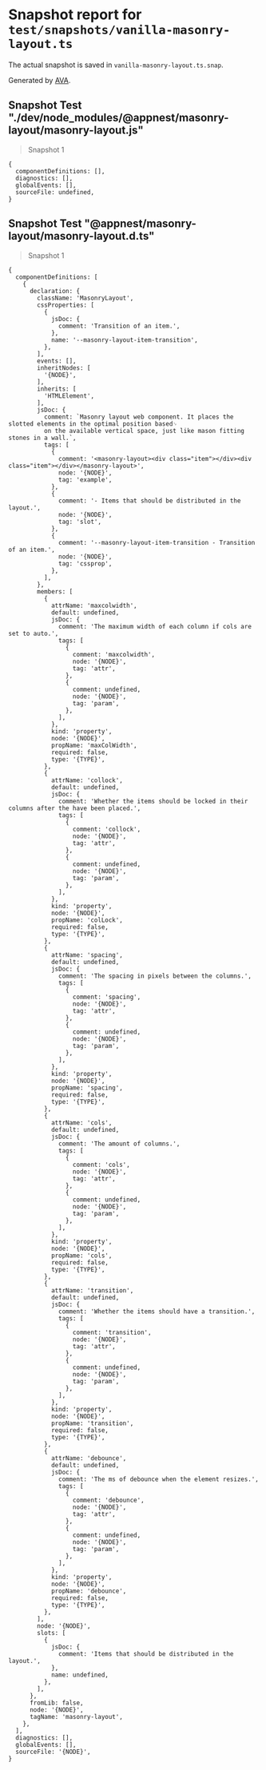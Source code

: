 # Snapshot report for `test/snapshots/vanilla-masonry-layout.ts`

The actual snapshot is saved in `vanilla-masonry-layout.ts.snap`.

Generated by [AVA](https://ava.li).

## Snapshot Test "./dev/node_modules/@appnest/masonry-layout/masonry-layout.js"

> Snapshot 1

    {
      componentDefinitions: [],
      diagnostics: [],
      globalEvents: [],
      sourceFile: undefined,
    }

## Snapshot Test "@appnest/masonry-layout/masonry-layout.d.ts"

> Snapshot 1

    {
      componentDefinitions: [
        {
          declaration: {
            className: 'MasonryLayout',
            cssProperties: [
              {
                jsDoc: {
                  comment: 'Transition of an item.',
                },
                name: '--masonry-layout-item-transition',
              },
            ],
            events: [],
            inheritNodes: [
              '{NODE}',
            ],
            inherits: [
              'HTMLElement',
            ],
            jsDoc: {
              comment: `Masonry layout web component. It places the slotted elements in the optimal position based␊
              on the available vertical space, just like mason fitting stones in a wall.`,
              tags: [
                {
                  comment: '<masonry-layout><div class="item"></div><div class="item"></div></masonry-layout>',
                  node: '{NODE}',
                  tag: 'example',
                },
                {
                  comment: '- Items that should be distributed in the layout.',
                  node: '{NODE}',
                  tag: 'slot',
                },
                {
                  comment: '--masonry-layout-item-transition - Transition of an item.',
                  node: '{NODE}',
                  tag: 'cssprop',
                },
              ],
            },
            members: [
              {
                attrName: 'maxcolwidth',
                default: undefined,
                jsDoc: {
                  comment: 'The maximum width of each column if cols are set to auto.',
                  tags: [
                    {
                      comment: 'maxcolwidth',
                      node: '{NODE}',
                      tag: 'attr',
                    },
                    {
                      comment: undefined,
                      node: '{NODE}',
                      tag: 'param',
                    },
                  ],
                },
                kind: 'property',
                node: '{NODE}',
                propName: 'maxColWidth',
                required: false,
                type: '{TYPE}',
              },
              {
                attrName: 'collock',
                default: undefined,
                jsDoc: {
                  comment: 'Whether the items should be locked in their columns after the have been placed.',
                  tags: [
                    {
                      comment: 'collock',
                      node: '{NODE}',
                      tag: 'attr',
                    },
                    {
                      comment: undefined,
                      node: '{NODE}',
                      tag: 'param',
                    },
                  ],
                },
                kind: 'property',
                node: '{NODE}',
                propName: 'colLock',
                required: false,
                type: '{TYPE}',
              },
              {
                attrName: 'spacing',
                default: undefined,
                jsDoc: {
                  comment: 'The spacing in pixels between the columns.',
                  tags: [
                    {
                      comment: 'spacing',
                      node: '{NODE}',
                      tag: 'attr',
                    },
                    {
                      comment: undefined,
                      node: '{NODE}',
                      tag: 'param',
                    },
                  ],
                },
                kind: 'property',
                node: '{NODE}',
                propName: 'spacing',
                required: false,
                type: '{TYPE}',
              },
              {
                attrName: 'cols',
                default: undefined,
                jsDoc: {
                  comment: 'The amount of columns.',
                  tags: [
                    {
                      comment: 'cols',
                      node: '{NODE}',
                      tag: 'attr',
                    },
                    {
                      comment: undefined,
                      node: '{NODE}',
                      tag: 'param',
                    },
                  ],
                },
                kind: 'property',
                node: '{NODE}',
                propName: 'cols',
                required: false,
                type: '{TYPE}',
              },
              {
                attrName: 'transition',
                default: undefined,
                jsDoc: {
                  comment: 'Whether the items should have a transition.',
                  tags: [
                    {
                      comment: 'transition',
                      node: '{NODE}',
                      tag: 'attr',
                    },
                    {
                      comment: undefined,
                      node: '{NODE}',
                      tag: 'param',
                    },
                  ],
                },
                kind: 'property',
                node: '{NODE}',
                propName: 'transition',
                required: false,
                type: '{TYPE}',
              },
              {
                attrName: 'debounce',
                default: undefined,
                jsDoc: {
                  comment: 'The ms of debounce when the element resizes.',
                  tags: [
                    {
                      comment: 'debounce',
                      node: '{NODE}',
                      tag: 'attr',
                    },
                    {
                      comment: undefined,
                      node: '{NODE}',
                      tag: 'param',
                    },
                  ],
                },
                kind: 'property',
                node: '{NODE}',
                propName: 'debounce',
                required: false,
                type: '{TYPE}',
              },
            ],
            node: '{NODE}',
            slots: [
              {
                jsDoc: {
                  comment: 'Items that should be distributed in the layout.',
                },
                name: undefined,
              },
            ],
          },
          fromLib: false,
          node: '{NODE}',
          tagName: 'masonry-layout',
        },
      ],
      diagnostics: [],
      globalEvents: [],
      sourceFile: '{NODE}',
    }

